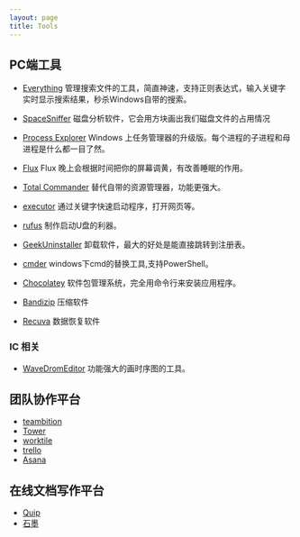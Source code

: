 ```yaml
---
layout: page
title: Tools
---
```


## PC端工具

- [Everything](http://www.voidtools.com/)
  管理搜索文件的工具，简直神速，支持正则表达式，输入关键字实时显示搜索结果，秒杀Windows自带的搜索。

- [SpaceSniffer](http://www.uderzo.it/main_products/space_sniffer/index.html)
  磁盘分析软件，它会用方块画出我们磁盘文件的占用情况

- [Process Explorer](http://download.cnet.com/Process-Explorer/3000-2094_4-10223605.html)
  Windows 上任务管理器的升级版。每个进程的子进程和母进程是什么都一目了然。

- [Flux](https://justgetflux.com/)
  Flux 晚上会根据时间把你的屏幕调黄，有改善睡眠的作用。</p>

- [Total Commander](http://www.ghisler.com/)
  替代自带的资源管理器，功能更强大。

- [executor](http://www.executor.dk/)
  通过关键字快速启动程序，打开网页等。

- [rufus](http://rufus.akeo.ie/)
  制作启动U盘的利器。

- [GeekUninstaller](http://www.geekuninstaller.com/)
  卸载软件，最大的好处是能直接跳转到注册表。

- [cmder](http://cmder.net/)
  windows下cmd的替换工具,支持PowerShell。

- [Chocolatey](https://chocolatey.org/)
  软件包管理系统，完全用命令行来安装应用程序。

- [Bandizip](https://www.bandisoft.com/bandizip/)
  压缩软件

- [Recuva](https://www.piriform.com/recuva/download)
  数据恢复软件



### IC 相关
- [WaveDromEditor](http://wavedrom.com/)
  功能强大的画时序图的工具。

## 团队协作平台

- [teambition](https://www.teambition.com)
- [Tower](https://tower.im)
- [worktile](https://worktile.com)
- [trello](https://trello.com/)
- [Asana](https://asana.com/)

## 在线文档写作平台

- [Quip](https://quip.com/)
- [石墨](https://shimo.im/)